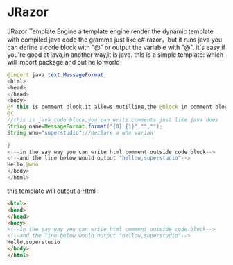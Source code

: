 # JRazor
JRazor Template Engine
a template engine render the dynamic template with compiled java code
the gramma just like c# razor，but it runs java
you can define a code block with "@" or output the variable with "@". it's easy if you're good at java,in another way,it is java.
this is a simple template: which will import package and out hello world
```java
@import java.text.MessageFormat; 
<html> 
<head> 
</head> 
<body> 
@* this is comment block,it allows mutilline,the @block in comment block will not be rendered *@ 
@{ 
//this is java code block,you can write comments just like java does 
String name=MessageFormat.format("{0} {1}","",""); 
String who="superstudio";//declare a who varian 

} 
<!--in the say way you can write html comment outside code block--> 
<!--and the line below would output "hellow,superstudio"--> 
Hello,@who 
</body> 
</html> 
```
this template will output a Html :
```html
<html> 
<head> 
</head> 
<body> 
<!--in the say way you can write html comment outside code block--> 
<!--and the line below would output "hellow,superstudio"--> 
Hello,superstudio 
</body> 
</html> 

```
